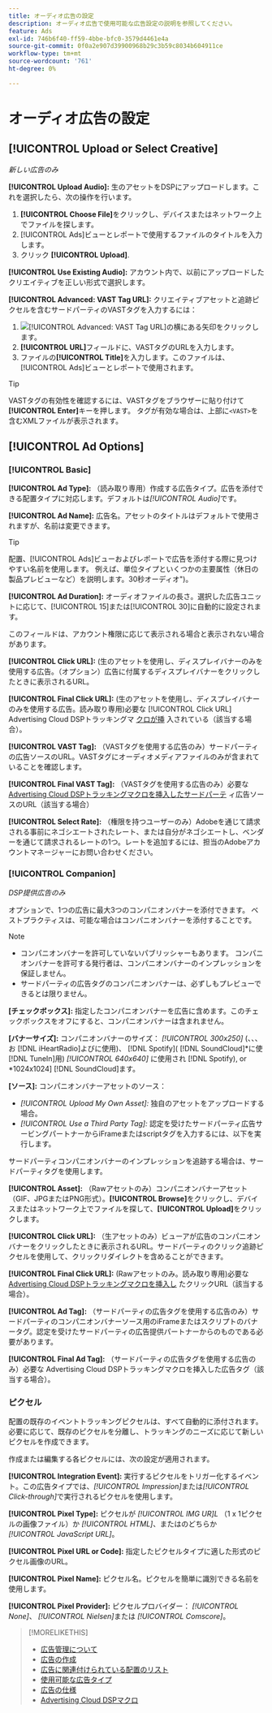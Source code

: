```yaml
---
title: オーディオ広告の設定
description: オーディオ広告で使用可能な広告設定の説明を参照してください。
feature: Ads
exl-id: 746b6f40-ff59-4bbe-bfc0-3579d4461e4a
source-git-commit: 0f0a2e907d39900968b29c3b59c8034b604911ce
workflow-type: tm+mt
source-wordcount: '761'
ht-degree: 0%

---
```


# オーディオ広告の設定

## [!UICONTROL Upload or Select Creative]

*新しい広告のみ*

**[!UICONTROL Upload Audio]:** 生のアセットをDSPにアップロードします。これを選択したら、次の操作を行います。

1. **[!UICONTROL Choose File]**&#x200B;をクリックし、デバイスまたはネットワーク上でファイルを探します。
1. [!UICONTROL Ads]ビューとレポートで使用するファイルのタイトルを入力します。
1. クリック **[!UICONTROL Upload]**.

**[!UICONTROL Use Existing Audio]:** アカウント内で、以前にアップロードしたクリエイティブを正しい形式で選択します。

**[!UICONTROL Advanced: VAST Tag URL]:** クリエイティブアセットと追跡ピクセルを含むサードパーティのVASTタグを入力するには：

1. ![**[!UICONTROL Advanced: VAST Tag URL]**&#x200B;の横にある矢印](/help/dsp/assets/compressed.png)をクリックします。
1. **[!UICONTROL URL]**&#x200B;フィールドに、VASTタグのURLを入力します。
1. ファイルの&#x200B;**[!UICONTROL Title]**&#x200B;を入力します。このファイルは、[!UICONTROL Ads]ビューとレポートで使用されます。

>[!TIP]
>
> VASTタグの有効性を確認するには、VASTタグをブラウザーに貼り付けて&#x200B;**[!UICONTROL Enter]**&#x200B;キーを押します。 タグが有効な場合は、上部に`<VAST>`を含むXMLファイルが表示されます。

## [!UICONTROL Ad Options]

### [!UICONTROL Basic]

**[!UICONTROL Ad Type]:** （読み取り専用）作成する広告タイプ。広告を添付できる配置タイプに対応します。デフォルトは&#x200B;*[!UICONTROL Audio]*&#x200B;です。

**[!UICONTROL Ad Name]:** 広告名。アセットのタイトルはデフォルトで使用されますが、名前は変更できます。

>[!TIP]
>
> 配置、[!UICONTROL Ads]ビューおよびレポートで広告を添付する際に見つけやすい名前を使用します。 例えば、単位タイプといくつかの主要属性（休日の製品プレビューなど）を説明します。30秒オーディオ&quot;)。

**[!UICONTROL Ad Duration]:** オーディオファイルの長さ。選択した広告ユニットに応じて、[!UICONTROL 15]または[!UICONTROL 30]に自動的に設定されます。

このフィールドは、アカウント権限に応じて表示される場合と表示されない場合があります。

**[!UICONTROL Click URL]:** (生のアセットを使用し、ディスプレイバナーのみを使用する広告。（オプション）広告に付属するディスプレイバナーをクリックしたときに表示されるURL。

**[!UICONTROL Final Click URL]:** (生のアセットを使用し、ディスプレイバナーのみを使用する広告。読み取り専用)必要な [!UICONTROL Click URL] Advertising Cloud DSPトラッキングマ [クロが挿](/help/dsp/campaign-management/macros.md) 入されている（該当する場合）。

**[!UICONTROL VAST Tag]:** （VASTタグを使用する広告のみ）サードパーティの広告ソースのURL。VASTタグにオーディオメディアファイルのみが含まれていることを確認します。

**[!UICONTROL Final VAST Tag]:** （VASTタグを使用する広告のみ）必要な [Advertising Cloud DSPトラッキングマクロを挿入したサードパーテ](/help/dsp/campaign-management/macros.md) ィ広告ソースのURL（該当する場合）

**[!UICONTROL Select Rate]:** （権限を持つユーザーのみ）Adobeを通じて請求される事前にネゴシエートされたレート、または自分がネゴシエートし、ベンダーを通じて請求されるレートの1つ。レートを追加するには、担当のAdobeアカウントマネージャーにお問い合わせください。

### [!UICONTROL Companion]

*DSP提供広告のみ*

オプションで、1つの広告に最大3つのコンパニオンバナーを添付できます。 ベストプラクティスは、可能な場合はコンパニオンバナーを添付することです。

>[!NOTE]
>
>* コンパニオンバナーを許可していないパブリッシャーもあります。 コンパニオンバナーを許可する発行者は、コンパニオンバナーのインプレッションを保証しません。
>* サードパーティの広告タグのコンパニオンバナーは、必ずしもプレビューできるとは限りません。


**\[チェックボックス\]:** 指定したコンパニオンバナーを広告に含めます。このチェックボックスをオフにすると、コンパニオンバナーは含まれません。

**\[バナーサイズ\]:** コンパニオンバナーのサイズ： *[!UICONTROL 300x250]* (、、、お [!DNL iHeartRadio]よびに使用)、 [!DNL Spotify]( [!DNL SoundCloud]*に使 [!DNL TuneIn]用) *[!UICONTROL 640x640]* に使用され [!DNL Spotify), or *1024x1024] [!DNL SoundCloud]ます。

**\[ソース\]:** コンパニオンバナーアセットのソース：

* *[!UICONTROL Upload My Own Asset]:* 独自のアセットをアップロードする場合。
* *[!UICONTROL Use a Third Party Tag]:* 認定を受けたサードパーティ広告サービングパートナーからiFrameまたはscriptタグを入力するには、以下を実行します。

サードパーティコンパニオンバナーのインプレッションを追跡する場合は、サードパーティタグを使用します。

**[!UICONTROL Asset]:** （Rawアセットのみ）コンパニオンバナーアセット（GIF、JPGまたはPNG形式）。**[!UICONTROL Browse]**&#x200B;をクリックし、デバイスまたはネットワーク上でファイルを探して、**[!UICONTROL Upload]**&#x200B;をクリックします。

**[!UICONTROL Click URL]:** （生アセットのみ）ビューアが広告のコンパニオンバナーをクリックしたときに表示されるURL。サードパーティのクリック追跡ピクセルを使用して、クリックリダイレクトを含めることができます。

**[!UICONTROL Final Click URL]:** (Rawアセットのみ。読み取り専用)必要な [Advertising Cloud DSPトラッキングマクロを挿入し](/help/dsp/campaign-management/macros.md) たクリックURL（該当する場合）。

**[!UICONTROL Ad Tag]:** （サードパーティの広告タグを使用する広告のみ）サードパーティのコンパニオンバナーソース用のiFrameまたはスクリプトのバナータグ。認定を受けたサードパーティの広告提供パートナーからのものである必要があります。

**[!UICONTROL Final Ad Tag]:** （サードパーティの広告タグを使用する広告のみ）必要な [](/help/dsp/campaign-management/macros.md) Advertising Cloud DSPトラッキングマクロを挿入した広告タグ（該当する場合）。

### ピクセル

配置の既存のイベントトラッキングピクセルは、すべて自動的に添付されます。 必要に応じて、既存のピクセルを分離し、トラッキングのニーズに応じて新しいピクセルを作成できます。

作成または編集する各ピクセルには、次の設定が適用されます。

**[!UICONTROL Integration Event]:** 実行するピクセルをトリガー化するイベント。この広告タイプでは、*[!UICONTROL Impression]*&#x200B;または&#x200B;*[!UICONTROL Click-through]*&#x200B;で実行されるピクセルを使用します。

**[!UICONTROL Pixel Type]:** ピクセルが *[!UICONTROL IMG UR]L* （1 x 1ピクセルの画像ファイル）か *[!UICONTROL HTML]*、またはのどちらか *[!UICONTROL JavaScript URL]*。

**[!UICONTROL Pixel URL or Code]:** 指定したピクセルタイプに適した形式のピクセル画像のURL。

**[!UICONTROL Pixel Name]:** ピクセル名。ピクセルを簡単に識別できる名前を使用します。

**[!UICONTROL Pixel Provider]:** ピクセルプロバイダー： *[!UICONTROL None]*、 *[!UICONTROL Nielsen]*&#x200B;または *[!UICONTROL Comscore]*。

>[!MORELIKETHIS]
>
>* [広告管理について](ad-about.md)
>* [広告の作成](ad-create.md)
>* [広告に関連付けられている配置のリスト](/help/dsp/campaign-management/ads/ad-list-placements.md)
>* [使用可能な広告タイプ](ad-types.md)
>* [広告の仕様](/help/dsp/assets/ad-specs.pdf)
>* [Advertising Cloud DSPマクロ](/help/dsp/campaign-management/macros.md)

